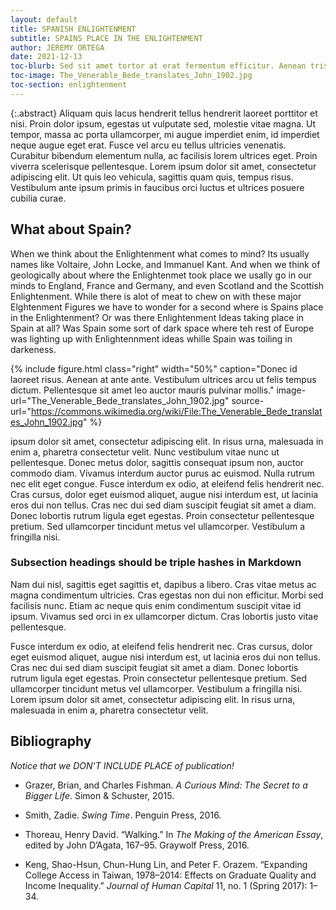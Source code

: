 ```yaml
---
layout: default
title: SPANISH ENLIGHTENMENT 
subtitle: SPAINS PLACE IN THE ENLIGHTENMENT 
author: JEREMY ORTEGA 
date: 2021-12-13
toc-blurb: Sed sit amet tortor at erat fermentum efficitur. Aenean tristique est sed ultrices vulputate. Fusce massa felis, volutpat nec quam sit amet, accumsan lacinia justo. Donec sit amet congue mi. Ut id tellus sit amet leo venenatis porta. Maecenas lobortis nibh in maximus euismod. Aliquam erat volutpat.
toc-image: The_Venerable_Bede_translates_John_1902.jpg
toc-section: enlightenment
---
```



{:.abstract}
Aliquam quis lacus hendrerit tellus hendrerit laoreet porttitor et nisi. Proin dolor ipsum, egestas ut vulputate sed, molestie vitae magna. Ut tempor, massa ac porta ullamcorper, mi augue imperdiet enim, id imperdiet neque augue eget erat. Fusce vel arcu eu tellus ultricies venenatis. Curabitur bibendum elementum nulla, ac facilisis lorem ultrices eget. Proin viverra scelerisque pellentesque. Lorem ipsum dolor sit amet, consectetur adipiscing elit. Ut quis leo vehicula, sagittis quam quis, tempus risus. Vestibulum ante ipsum primis in faucibus orci luctus et ultrices posuere cubilia curae.


## What about Spain? 
When we think about the Enlightenment  what comes to mind? Its usually names like Voltaire, John Locke, and Immanuel Kant. And when we think of geologically about where the Enlightenmet took place we usally go in our minds to England, France and Germany, and even Scotland and the Scottish Enlightenment. While there is alot of meat to chew on with these major Elghtenment Figures we have to wonder for a second where is Spains place in the Enlightenment? Or was there Enlightenment Ideas taking place in Spain at all? Was Spain some sort of dark space where teh rest of Europe was lighting up with Enlightennment ideas whille Spain was toiling in darkeness. 

{% include figure.html
  class="right"
  width="50%"
  caption="Donec id laoreet risus. Aenean at ante ante. Vestibulum ultrices arcu ut felis tempus dictum. Pellentesque sit amet leo auctor mauris pulvinar mollis."
  image-url="The_Venerable_Bede_translates_John_1902.jpg"
  source-url="https://commons.wikimedia.org/wiki/File:The_Venerable_Bede_translates_John_1902.jpg"
%}

ipsum dolor sit amet, consectetur adipiscing elit. In risus urna, malesuada in enim a, pharetra consectetur velit. Nunc vestibulum vitae nunc ut pellentesque. Donec metus dolor, sagittis consequat ipsum non, auctor commodo diam. Vivamus interdum auctor purus ac euismod. Nulla rutrum nec elit eget congue. Fusce interdum ex odio, at eleifend felis hendrerit nec. Cras cursus, dolor eget euismod aliquet, augue nisi interdum est, ut lacinia eros dui non tellus. Cras nec dui sed diam suscipit feugiat sit amet a diam. Donec lobortis rutrum ligula eget egestas. Proin consectetur pellentesque pretium. Sed ullamcorper tincidunt metus vel ullamcorper. Vestibulum a fringilla nisi.

### Subsection headings should be triple hashes in Markdown
Nam dui nisl, sagittis eget sagittis et, dapibus a libero. Cras vitae metus ac magna condimentum ultricies. Cras egestas non dui non efficitur. Morbi sed facilisis nunc. Etiam ac neque quis enim condimentum suscipit vitae id ipsum. Vivamus sed orci in ex ullamcorper dictum. Cras lobortis justo vitae pellentesque.

Fusce interdum ex odio, at eleifend felis hendrerit nec. Cras cursus, dolor eget euismod aliquet, augue nisi interdum est, ut lacinia eros dui non tellus. Cras nec dui sed diam suscipit feugiat sit amet a diam. Donec lobortis rutrum ligula eget egestas. Proin consectetur pellentesque pretium. Sed ullamcorper tincidunt metus vel ullamcorper. Vestibulum a fringilla nisi. Lorem ipsum dolor sit amet, consectetur adipiscing elit. In risus urna, malesuada in enim a, pharetra consectetur velit.


## Bibliography

_Notice that we DON'T INCLUDE PLACE of publication!_

- Grazer, Brian, and Charles Fishman. _A Curious Mind: The Secret to a Bigger Life_. Simon & Schuster, 2015.

- Smith, Zadie. _Swing Time_. Penguin Press, 2016.

- Thoreau, Henry David. “Walking.” In _The Making of the American Essay_, edited by John D’Agata, 167–95. Graywolf Press, 2016.

- Keng, Shao-Hsun, Chun-Hung Lin, and Peter F. Orazem. “Expanding College Access in Taiwan, 1978–2014: Effects on Graduate Quality and Income Inequality.” _Journal of Human Capital_ 11, no. 1 (Spring 2017): 1–34.
